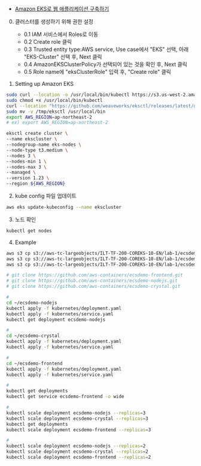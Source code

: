 - [Amazon EKS로 웹 애플리케이션 구축하기](https://catalog.us-east-1.prod.workshops.aws/workshops/9c0aa9ab-90a9-44a6-abe1-8dff360ae428/ko-KR)

0. 클러스터를 생성하기 위해 권한 설정

   - 0.1 IAM 서비스에서 Roles로 이동
   - 0.2 Create role 클릭
   - 0.3 Trusted entity type:AWS service, Use case에서 "EKS" 선택, 아래 "EKS-Cluster" 선택 후, Next 클릭
   - 0.4 AmazonEKSClusterPolicy가 선택되어 있는 것을 확인 후, Next 클릭
   - 0.5 Role name에 "eksClusterRole" 입력 후, "Create role" 클릭

1. Setting up Amazon EKS

```bash
sudo curl --location -o /usr/local/bin/kubectl https://s3.us-west-2.amazonaws.com/amazon-eks/1.23.7/2022-06-29/bin/linux/amd64/kubectl
sudo chmod +x /usr/local/bin/kubectl
curl --location "https://github.com/weaveworks/eksctl/releases/latest/download/eksctl_$(uname -s)_amd64.tar.gz" | tar xz -C /tmp
sudo mv -v /tmp/eksctl /usr/local/bin
export AWS_REGION=ap-northeast-2
# ex) export AWS_REGION=ap-northeast-2

eksctl create cluster \
--name ekscluster \
--nodegroup-name eks-nodes \
--node-type t3.medium \
--nodes 3 \
--nodes-min 1 \
--nodes-max 3 \
--managed \
--version 1.23 \
--region ${AWS_REGION}

```

2. kube config 파일 업데이트

```bash
aws eks update-kubeconfig --name ekscluster
```

3. 노드 확인

```bash
kubectl get nodes
```

4. Example

```bash
aws s3 cp s3://aws-tc-largeobjects/ILT-TF-200-COREKS-10-EN/lab-1/ecsdemo-crystal/ ~/ecsdemo-crystal/ --recursive
aws s3 cp s3://aws-tc-largeobjects/ILT-TF-200-COREKS-10-EN/lab-1/ecsdemo-frontend/ ~/ecsdemo-frontend/ --recursive
aws s3 cp s3://aws-tc-largeobjects/ILT-TF-200-COREKS-10-EN/lab-1/ecsdemo-nodejs/ ~/ecsdemo-nodejs/ --recursive

# git clone https://github.com/aws-containers/ecsdemo-frontend.git
# git clone https://github.com/aws-containers/ecsdemo-nodejs.git
# git clone https://github.com/aws-containers/ecsdemo-crystal.git

#
cd ~/ecsdemo-nodejs
kubectl apply -f kubernetes/deployment.yaml
kubectl apply -f kubernetes/service.yaml
kubectl get deployment ecsdemo-nodejs

#
cd ~/ecsdemo-crystal
kubectl apply -f kubernetes/deployment.yaml
kubectl apply -f kubernetes/service.yaml

#
cd ~/ecsdemo-frontend
kubectl apply -f kubernetes/deployment.yaml
kubectl apply -f kubernetes/service.yaml

#
kubectl get deployments
kubectl get service ecsdemo-frontend -o wide

#
kubectl scale deployment ecsdemo-nodejs --replicas=3
kubectl scale deployment ecsdemo-crystal --replicas=3
kubectl get deployments
kubectl scale deployment ecsdemo-frontend --replicas=3

#
kubectl scale deployment ecsdemo-nodejs --replicas=2
kubectl scale deployment ecsdemo-crystal --replicas=2
kubectl scale deployment ecsdemo-frontend --replicas=2
```
